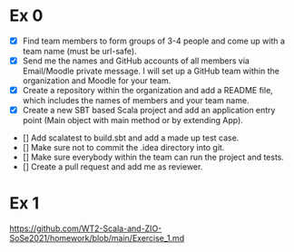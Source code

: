 # Ex 0

- [x] Find team members to form groups of 3-4 people and come up with a team name (must be url-safe).
- [x] Send me the names and GitHub accounts of all members via Email/Moodle private message. I will set up a GitHub team within the organization and Moodle for your team.
- [x] Create a repository within the organization and add a README file, which includes the names of members and your team name.
- [x] Create a new SBT based Scala project and add an application entry point (Main object with main method or by extending App).
- [] Add scalatest to build.sbt and add a made up test case.
- [] Make sure not to commit the .idea directory into git.
- [] Make sure everybody within the team can run the project and tests.
- [] Create a pull request and add me as reviewer.

# Ex 1

https://github.com/WT2-Scala-and-ZIO-SoSe2021/homework/blob/main/Exercise_1.md
